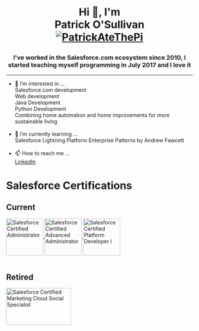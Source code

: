 <h1 align="center">
    Hi 👋, I'm <br>
    Patrick O'Sullivan<br>
    <a href="https://twitter.com/PatrickAteThePi" target="blank"><img src="https://img.shields.io/twitter/follow/PatrickAteThePi?logo=twitter&style=for-the-badge" alt="PatrickAteThePi" /></a>

</p>
</h1>
<h3 align="center">I've worked in the Salesforce.com ecosystem since 2010, I started teaching myself programming in July 2017 and I love it</h3>

---------------------------

- 👀 I’m interested in ...<br>Salesforce.com development<br>Web development<br>Java Development<br>Python Development<br>Combining home automation and home improvements for more sustainable living<br><br>
- 🌱 I’m currently learning ...<br>Salesforce Lightning Platform Enterprise Patterns by Andrew Fawcett<br><br>
- 📫 How to reach me ...<br>
[LinkedIn](https://linkedin.com/in/patrickjosullivan1)


# Salesforce Certifications

## Current
<a href="https://trailblazer.me/id/posullivan1" target="blank">
    <img align="center" src="https://developer.salesforce.com/resources2/certification-site/images/Certifications-logo/Administrator.png" alt="Salesforce Certified Administrator" height="100" width="100" />
    <img align="center" src="https://developer.salesforce.com/resources2/certification-site/images/Certifications-logo/Advanced-Administrator.png" alt="Salesforce Certified Advanced Administrator" height="100" width="100" />
    <img align="center" src="https://developer.salesforce.com/resources2/certification-site/images/Certifications-logo/Platform-Developer-I.png" alt="Salesforce Certified Platform Developer I" height="100" width="100" />
</a>
<br><br>

## Retired

<a>
    <img align="left" src="https://drm--c.na114.content.force.com/servlet/servlet.ImageServer?id=0153k00000A5Mu0&oid=00DF0000000gZsu&lastMod=1617694213000" alt="Salesforce Certified Marketing Cloud Social Specialist" height="100" width="175" />
</a>
<!---
posullivancb/posullivancb is a ✨ special ✨ repository because its `README.md` (this file) appears on your GitHub profile.
You can click the Preview link to take a look at your changes.
--->
